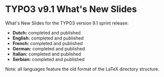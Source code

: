 # TYPO3 v9.1 What's New Slides

What's New Slides for the TYPO3 version 9.1 sprint release:

* **Dutch:** completed and published
* **English:** completed and published
* **French:** completed and published
* **German:** completed and published
* **Italian:** completed and published
* **Serbian:** completed and published

Note: all languages feature the old format of the LaTeX directory structure.
